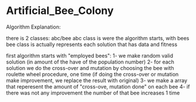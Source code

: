 # Artificial_Bee_Colony

Algorithm Explanation:

there is 2 classes: abc/bee
abc class is were the algorithm starts, with bees
bee class is actually represents each solution that has data and fitness

first algorithm starts with "employed bees":
1- we make random valid solution (in amount of the have of the population number)
2- for each solution we do the cross-over and mutation by choosing the bee with roulette wheel procedure, one time (if doing the cross-over or mutation make improvement, we replace the result with original)
3- we make a array that reperesent the amount of "cross-ove, mutation done" on each bee
4- if there was not any improvement the number of that bee increases 1 time
